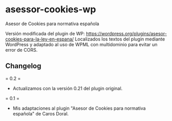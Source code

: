 # asessor-cookies-wp
Asesor de Cookies para normativa española

Versión modificada del plugin de WP: https://wordpress.org/plugins/asesor-cookies-para-la-ley-en-espana/
Localizados los textos del plugin mediante WordPress y adaptado al uso de WPML con multidominio para evitar un error de CORS.

## Changelog

= 0.2 =
* Actualizamos con la versión 0.21 del plugin original.

= 0.1 =
* Mis adaptaciones al plugin "Asesor de Cookies para normativa española" de Caros Doral.